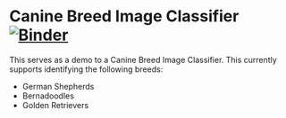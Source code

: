 # Canine Breed Image Classifier [![Binder](https://mybinder.org/badge_logo.svg)](https://mybinder.org/v2/gh/AustinsData/canine_breed_classifier/HEAD)

This serves as a demo to a Canine Breed Image Classifier. This currently supports identifying the following breeds:
- German Shepherds
- Bernadoodles
- Golden Retrievers